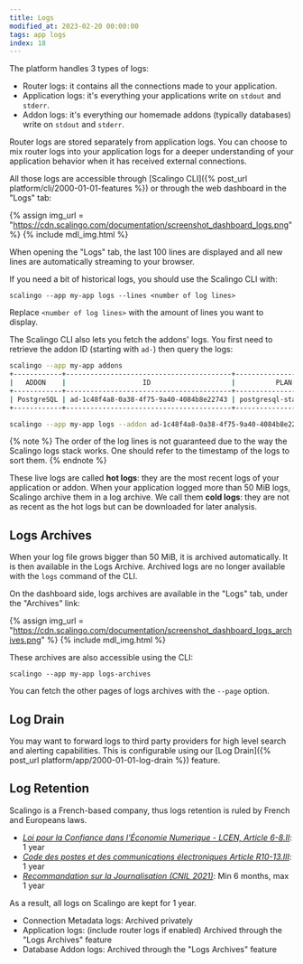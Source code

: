 ```yaml
---
title: Logs
modified_at: 2023-02-20 00:00:00
tags: app logs
index: 18
---
```


The platform handles 3 types of logs:
* Router logs: it contains all the connections made to your application.
* Application logs: it's everything your applications write on `stdout` and `stderr`.
* Addon logs: it's everything our homemade addons (typically databases) write on `stdout` and `stderr`.

Router logs are stored separately from application logs. You can choose to mix router logs into your application logs for a deeper understanding of your application behavior when it has received external connections.

All those logs are accessible through [Scalingo CLI]({% post_url platform/cli/2000-01-01-features %}) or through the web dashboard in the "Logs" tab:

{% assign img_url = "https://cdn.scalingo.com/documentation/screenshot_dashboard_logs.png" %}
{% include mdl_img.html %}

When opening the "Logs" tab, the last 100 lines are displayed and all new lines are automatically streaming to your browser.

If you need a bit of historical logs, you should use the Scalingo CLI with:

```shell
scalingo --app my-app logs --lines <number of log lines>
```

Replace `<number of log lines>` with the amount of lines you want to display.

The Scalingo CLI also lets you fetch the addons' logs. You first need to retrieve the addon ID (starting with `ad-`) then query the logs:

```sh
scalingo --app my-app addons
+------------+-----------------------------------------+------------------------+
|   ADDON    |                   ID                    |          PLAN          |
+------------+-----------------------------------------+------------------------+
| PostgreSQL | ad-1c48f4a8-0a38-4f75-9a40-4084b8e22743 | postgresql-starter-512 |
+------------+-----------------------------------------+------------------------+

scalingo --app my-app logs --addon ad-1c48f4a8-0a38-4f75-9a40-4084b8e22743 --lines <number of log lines>
```

{% note %}
The order of the log lines is not guaranteed due to the way the Scalingo logs stack works. One should refer to the timestamp of the logs to sort them.
{% endnote %}

These live logs are called **hot logs**: they are the most recent logs of your application or addon. When your application logged more than 50 MiB logs, Scalingo archive them in a log archive. We call them **cold logs**: they are not as recent as the hot logs but can be downloaded for later analysis.

## Logs Archives

When your log file grows bigger than 50 MiB, it is archived automatically. It is then available in the Logs Archive. Archived logs are no longer available with the `logs` command of the CLI.

On the dashboard side, logs archives are available in the "Logs" tab, under the "Archives" link:

{% assign img_url = "https://cdn.scalingo.com/documentation/screenshot_dashboard_logs_archives.png" %}
{% include mdl_img.html %}

These archives are also accessible using the CLI:

```
scalingo --app my-app logs-archives
```

You can fetch the other pages of logs archives with the `--page` option.

## Log Drain

You may want to forward logs to third party providers for high level search and alerting capabilities. This is configurable using our [Log Drain]({% post_url platform/app/2000-01-01-log-drain %}) feature.

## Log Retention

Scalingo is a French-based company, thus logs retention is ruled by French and Europeans laws.

* [*Loi pour la Confiance dans l'Économie Numerique - LCEN, Article 6-8.II*](https://www.legifrance.gouv.fr/jorf/article_jo/JORFARTI000002457442): 1 year
* [*Code des postes et des communications électroniques Article R10-13.III*](https://www.legifrance.gouv.fr/codes/article_lc/LEGIARTI000025622766/): 1 year
* [*Recommandation sur la Journalisation (CNIL 2021)*](https://www.cnil.fr/sites/default/files/atoms/files/recommandation_-_journalisation.pdf): Min 6 months, max 1 year

As a result, all logs on Scalingo are kept for 1 year.

* Connection Metadata logs: Archived privately
* Application logs: (include router logs if enabled) Archived through the "Logs Archives" feature
* Database Addon logs: Archived through the "Logs Archives" feature
